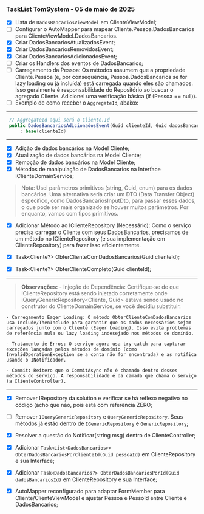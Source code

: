### TaskList TomSystem - 05 de maio de 2025

- [x] Lista de `DadosBancariosViewModel` em ClienteViewModel;
- [ ] Configurar o AutoMapper para mapear Cliente.Pessoa.DadosBancarios para ClienteViewModel.DadosBancarios.
- [x] Criar DadosBancariosAtualizadosEvent;
- [x] Criar DadosBancariosRemovidosEvent;
- [x] Criar DadosBancariosAdicionadosEvent;
- [ ] Criar os Handlers dos eventos de DadosBancarios;
- [ ] Carregamento da Pessoa: Os métodos assumem que a propriedade Cliente.Pessoa (e, por consequência, Pessoa.DadosBancarios se for lazy loading ou já incluída) está carregada quando eles são chamados. Isso geralmente é responsabilidade do Repositório ao buscar o agregado Cliente. Adicionei uma verificação básica (if (Pessoa == null)).
- [ ] Exemplo de como receber o `AggregateId`, abaixo:
---

```csharp
 // AggregateId aqui será o Cliente.Id
 public DadosBancariosAdicionadosEvent(Guid clienteId, Guid dadosBancariosId, string banco, string agencia, string conta, TipoDeContaBancaria tipoDeContaBancaria)
     : base(clienteId)
```
---

- [x] Adição de dados bancários na Model Cliente;
- [x] Atualização de dados bancários na Model Cliente;
- [x] Remoção de dados bancários na Model Cliente;
- [x] Métodos de manipulação de DadosBancarios na Interface IClienteDomainService;

> Nota: Usei parâmetros primitivos (string, Guid, enum) para os dados bancários. Uma alternativa seria criar um DTO (Data Transfer Object) específico, como DadosBancariosInputDto, para passar esses dados, o que pode ser mais organizado se houver muitos parâmetros. Por enquanto, vamos com tipos primitivos.

- [x] Adicionar Método ao IClienteRepository (Necessário): Como o serviço precisa carregar o Cliente com seus DadosBancarios, precisamos de um método no IClienteRepository (e sua implementação em ClienteRepository) para fazer isso eficientemente.

- [x] Task<Cliente?> ObterClienteComDadosBancarios(Guid clienteId);
- [x] Task<Cliente?> ObterClienteCompleto(Guid clienteId);

---

> **Observações:**
	- Injeção de Dependência: Certifique-se de que IClienteRepository está sendo injetado corretamente onde IQueryGenericRepository<Cliente, Guid> estava sendo usado no construtor do ClienteDomainService, se você decidiu substituir.
	
	- Carregamento Eager Loading: O método ObterClienteComDadosBancarios usa Include/ThenInclude para garantir que os dados necessários sejam carregados junto com o Cliente (Eager Loading). Isso evita problemas de referência nula ou lazy loading indesejado nos métodos de domínio.
	
	- Tratamento de Erros: O serviço agora usa try-catch para capturar exceções lançadas pelos métodos de domínio (como InvalidOperationException se a conta não for encontrada) e as notifica usando o INotificador.
	
	- Commit: Reitero que o CommitAsync não é chamado dentro desses métodos do serviço. A responsabilidade é da camada que chama o serviço (a ClienteController).
---

- [x] Remover IRepository da solution e verificar se há reflexo negativo no código (acho que não, pois está com referência ZERO;
- [ ] Remover `IQueryGenericRepository` e `QueryGenericRepository`. Seus métodos já estão dentro de `IGenericRepository` e `GenericRepository`;
- [x] Resolver a questão do Notificar(string msg) dentro de ClienteController;
- [x] Adicionar `Task<List<DadosBancarios>> ObterDadosBancariosPorClienteId(Guid pessoaId)` em ClienteRepository e sua Interface;
- [x] Adicionar `Task<DadosBancarios?> ObterDadosBancariosPorId(Guid dadosBancariosId)` em ClienteRepository e sua Interface;
- [x] AutoMapper reconfigurado para adaptar FormMember para Cliente/ClienteViewModel e ajustar Pessoa e PessoId entre Cliente e DadosBancarios;

